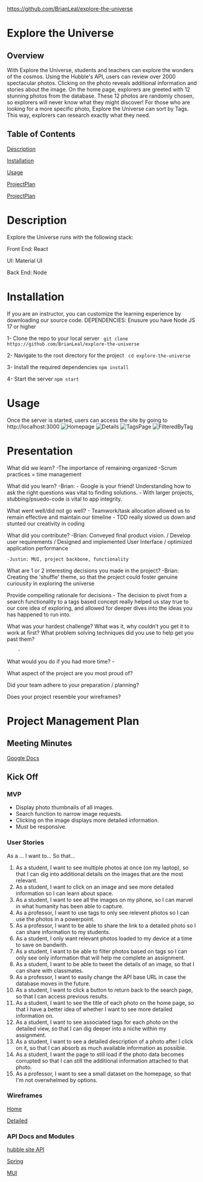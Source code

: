 
https://github.com/BrianLeal/explore-the-universe
# Explore the Universe
## Overview
With Explore the Universe, students and teachers can explore the wonders of the cosmos. Using the Hubble's API, users can review over 2000 spectacular photos. Clicking on the photo reveals additional information and stories about the image.
On the home page, explorers are greeted with 12 stunning photos from the database. These 12 photos are randomly chosen, so explorers will never know what they might discover!
For those who are looking for a more specific photo, Explore the Universe can sort by Tags. This way, explorers can research exactly what they need.
## Table of Contents
[Description](#Description)

[Installation](#Installation)

[Usage](#Usage)

[ProjectPlan](#ProjectManagementPlan)

[ProjectPlan](#ProjectManagementPlan)

# Description
Explore the Universe runs with the following stack:

Front End: React

UI: Material UI

Back End: Node


# Installation
If you are an instructor, you can customize the learning experience by downloading our source code.
DEPENDENCIES: Enusure you have Node JS 17 or higher

1- Clone the repo to your local server
``` git clone https://github.com/BrianLeal/explore-the-universe```

2- Navigate to the root directory for the project
``` cd explore-the-universe```

3- Install the required dependencies 
```npm install```

4- Start the server
```npm start```

# Usage
Once the server is started, users can access the site by going to http://localhost:3000
![Homepage](pics/homepage.png)
![Details](pics/details.png)
![TagsPage](pics/tagsPage.png)
![FilteredByTag](pics/byTag.png)

# Presentation
What did we learn?
    -The importance of remaining organized
    -Scrum practices = time management
    
What did you learn?
    -Brian: 
        - Google is your friend! Understanding how to ask the right questions was vital to finding solutions.
        - With larger projects, stubbing/psuedo-code is vital to app integrity.

What went well/did not go well?
    - Teamwork/task allocation allowed us to remain effective and maintain our timeline
    - TDD really slowed us down and stunted our creativity in coding

What did you contribute?
    -Brian: Conveyed final product vision. / Develop user requirements / Designed and implemented User Interface / optimized application performance

    -Justin: MUI, project backbone, functionality

What are 1 or 2 interesting decisions you made in the project?
    -Brian: Creating the 'shuffle' theme, so that the project could foster genuine curiousity in exploring the universe
        
Provide compelling rationale for decisions
    - The decision to pivot from a search functionality to a tags based concept really helped us stay true to our core idea of exploring, and allowed for deeper dives into the ideas you has happened to run into.

What was your hardest challenge?
    What was it, why couldn’t you get it to work at first?
    What problem solving techniques did you use to help get you past them?

        - 

What would you do if you had more time?
    - 

What aspect of the project are you most proud of?

Did your team adhere to your preparation / planning?

Does your project resemble your wireframes?


# Project Management Plan
## Meeting Minutes
[Google Docs](https://docs.google.com/document/d/1MTWJ4a-gqoguZJ0wuAttwM-KTt9vggshvB8eIYDHdnE/edit?usp=sharing)

## Kick Off
### MVP
- Display photo thumbnails of all images.
- Search function to narrow image requests.
- Clicking on the image displays more detailed information.
- Must be responsive.


### User Stories
As a ... I want to... So that...
1. As a student, I want to see multiple photos at once (on my laptop), so that I can dig into additional details on the images that are the most relevant.
2. As a student, I want to click on an image and see more detailed information so I can learn about space.
3. As a student, I want to see all the images on my phone, so I can marvel in what humanity has been able to capture.
4. As a professor, I want to use tags to only see relevent photos so I can use the photos in a powerpoint.
5. As a professor, I want to be able to share the link to a detailed photo so I can share information to my students.
6. As a student, I only want relevant photos loaded to my device at a time to save on bandwith. 
7. As a student, I want to be able to filter photos based on tags so I can only see only information that will help me complete an assignment.
8. As a student, I want to be able to tweet the details of an image, so that I can share with classmates. 
9. As a professor, I want to easily change the API base URL in case the database moves in the future.
10. As a student, I want to click a button to return back to the search page, so that I can access previous results.
11. As a student, I want to see the title of each photo on the home page, so that I have a better idea of whether I want to see more detailed information on.
12. As a student, I want to see associated tags for each photo on the detailed view, so that I can dig deeper into a niche within my assignment.
13. As a student, I want to see a detailed description of a photo after I click on it, so that I can absorb as much available information as possible.
14. As a student, I want the page to still load if the photo data becomes corrupted so that I can still the additional information attached to that photo.
15. As a professor, I want to see a small dataset on the homepage, so that I'm not overwhelmed by options. 

### Wireframes
[Home](https://wireframe.cc/Uk0EAA)

[Detailed](https://wireframe.cc/KpO0Ws)

### API Docs and Modules
[hubble site API](https://awesomeopensource.com/project/Spectre-ak/api-hubblesite)

[Spring](https://react-spring.io/hooks/use-springs)

[MUI](https://mui.com/getting-started/installation/)